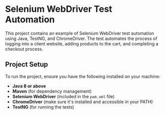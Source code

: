 # Selenium WebDriver Test Automation

This project contains an example of Selenium WebDriver test automation using Java, TestNG, and ChromeDriver. The test automates the process of logging into a client website, adding products to the cart, and completing a checkout process.

## Project Setup

To run the project, ensure you have the following installed on your machine:

- **Java 8 or above**
- **Maven** (for dependency management)
- **Selenium WebDriver** (included in the `pom.xml` file)
- **ChromeDriver** (make sure it's installed and accessible in your PATH)
- **TestNG** (for running the tests)

